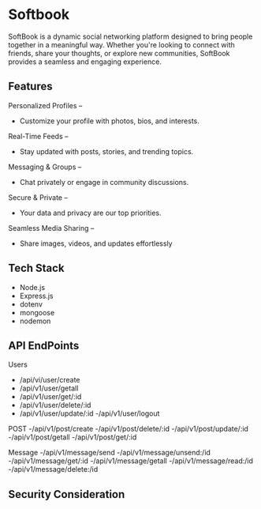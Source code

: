 # Softbook
SoftBook is a dynamic social networking platform designed to bring people together in a meaningful way. Whether you're looking to connect with friends, share your thoughts, or explore new communities, SoftBook provides a seamless and engaging experience.


## Features
Personalized Profiles –
-  Customize your profile with photos, bios, and interests.

Real-Time Feeds – 
- Stay updated with posts, stories, and trending topics. 

 Messaging & Groups –
 - Chat privately or engage in community discussions.

Secure & Private – 
- Your data and privacy are our top priorities.

 Seamless Media Sharing – 
 - Share images, videos, and updates effortlessly

## Tech Stack

- Node.js
- Express.js
- dotenv
- mongoose
- nodemon

## API EndPoints

Users
- /api/vi/user/create
- /api/v1/user/getall
- /api/v1/user/get/:id
- /api/v1/user/delete/:id
- /api/v1/user/update/:id
 -/api/v1/user/logout


POST 
-/api/v1/post/create
-/api/v1/post/delete/:id
-/api/v1/post/update/:id
-/api/v1/post/getall
-/api/v1/post/get/:id 

Message 
-/api/v1/message/send
-/api/v1/message/unsend:/id
-/api/v1/message/get/:id
-/api/v1/message/getall
-/api/v1/message/read:/id
-/api/v1/message/delete:/id


## Security Consideration

